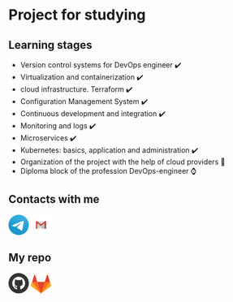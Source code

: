 # Project for studying

## Learning stages

- Version control systems for DevOps engineer :heavy_check_mark:
- Virtualization and containerization :heavy_check_mark:
- cloud infrastructure. Terraform :heavy_check_mark:
- Configuration Management System :heavy_check_mark:
- Continuous development and integration :heavy_check_mark:
- Monitoring and logs :heavy_check_mark:
- Microservices :heavy_check_mark:
- Kubernetes: basics, application and administration :heavy_check_mark:
- Organization of the project with the help of cloud providers :triangular_flag_on_post:
- Diploma block of the profession DevOps-engineer :watch:

## Contacts with me

<a href="https://t.me/AlexeyNikiforov"><img src="resource/Telegram.svg" width="40"></a>
<a href="mailto:alyoshqa.nikiforov@gmail.com"><img src="resource/Gmail.svg" width="40"></a>

## My repo

<a href="https://github.com/A1yoshQa/netology"><img src="resource/Github.svg" width="40"></a>
<a href="https://gitlab.com/alyoshqa.nikiforov/netology"><img src="resource/Gitlab.svg" width="40"></a>
